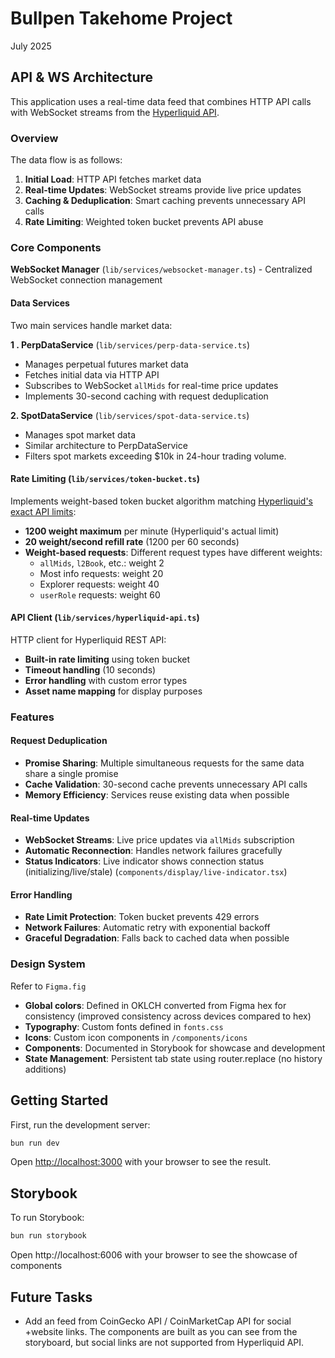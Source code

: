 # Bullpen Takehome Project

July 2025

## API & WS Architecture

This application uses a real-time data feed that combines HTTP API calls with WebSocket streams from the [Hyperliquid API](https://hyperliquid.gitbook.io/hyperliquid-docs/for-developers/api).

### Overview

The data flow is as follows:
1. **Initial Load**: HTTP API fetches market data
2. **Real-time Updates**: WebSocket streams provide live price updates
3. **Caching & Deduplication**: Smart caching prevents unnecessary API calls
4. **Rate Limiting**: Weighted token bucket prevents API abuse

### Core Components

**WebSocket Manager** (`lib/services/websocket-manager.ts`) - Centralized WebSocket connection management 


#### Data Services
Two main services handle market data:

**1 . PerpDataService** (`lib/services/perp-data-service.ts`)
- Manages perpetual futures market data
- Fetches initial data via HTTP API
- Subscribes to WebSocket `allMids` for real-time price updates
- Implements 30-second caching with request deduplication

**2. SpotDataService** (`lib/services/spot-data-service.ts`)
- Manages spot market data
- Similar architecture to PerpDataService
- Filters spot markets exceeding $10k in 24-hour trading volume.

#### Rate Limiting (`lib/services/token-bucket.ts`)
Implements weight-based token bucket algorithm matching [Hyperliquid's exact API limits](https://hyperliquid.gitbook.io/hyperliquid-docs/for-developers/api/rate-limits-and-user-limits):
- **1200 weight maximum** per minute (Hyperliquid's actual limit)
- **20 weight/second refill rate** (1200 per 60 seconds)
- **Weight-based requests**: Different request types have different weights:
  - `allMids`, `l2Book`, etc.: weight 2
  - Most info requests: weight 20
  - Explorer requests: weight 40
  - `userRole` requests: weight 60


#### API Client (`lib/services/hyperliquid-api.ts`)
HTTP client for Hyperliquid REST API:
- **Built-in rate limiting** using token bucket
- **Timeout handling** (10 seconds)
- **Error handling** with custom error types
- **Asset name mapping** for display purposes

### Features

#### Request Deduplication
- **Promise Sharing**: Multiple simultaneous requests for the same data share a single promise
- **Cache Validation**: 30-second cache prevents unnecessary API calls
- **Memory Efficiency**: Services reuse existing data when possible

#### Real-time Updates
- **WebSocket Streams**: Live price updates via `allMids` subscription
- **Automatic Reconnection**: Handles network failures gracefully
- **Status Indicators**: Live indicator shows connection status (initializing/live/stale) (`components/display/live-indicator.tsx`)

#### Error Handling
- **Rate Limit Protection**: Token bucket prevents 429 errors
- **Network Failures**: Automatic retry with exponential backoff
- **Graceful Degradation**: Falls back to cached data when possible


### Design System 

Refer to `Figma.fig`

- **Global colors**: Defined in OKLCH converted from Figma hex for consistency (improved consistency across devices compared to hex)
- **Typography**: Custom fonts defined in `fonts.css`
- **Icons**: Custom icon components in `/components/icons`
- **Components**: Documented in Storybook for showcase and development
- **State Management**: Persistent tab state using router.replace (no history additions)


## Getting Started

First, run the development server:

```bash
bun run dev
```

Open [http://localhost:3000](http://localhost:3000) with your browser to see the result.

## Storybook

To run Storybook:
```bash
bun run storybook
```
Open http://localhost:6006 with your browser to see the showcase of components



## Future Tasks
- Add an feed from CoinGecko API / CoinMarketCap API for social +website links. The components are built as you can see from the storyboard, but social links are not supported from Hyperliquid API.

